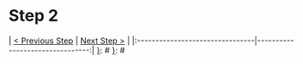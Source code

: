 [__prod__]: #
[{]: <region> (header)

[}]: #
[{]: <region> (body)
# Step 2

[}]: #
[{]: <region> (footer)
[{]: <helper> (nav_step)
| [< Previous Step](steps/step1.md) | [Next Step >](steps/step3.md) |
|:--------------------------------|--------------------------------:|
[}]: #
[}]: #